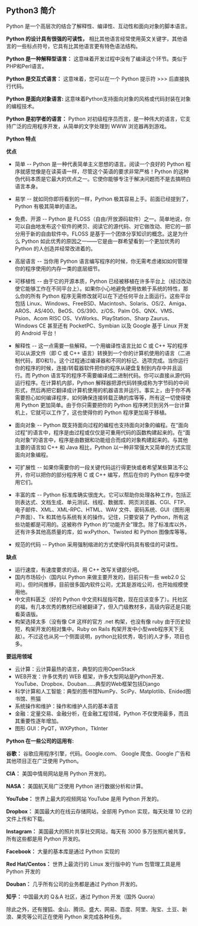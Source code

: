 ## Python3 简介
Python 是一个高层次的结合了解释性、编译性、互动性和面向对象的脚本语言。

**Python 的设计具有很强的可读性，** 相比其他语言经常使用英文关键字，其他语言的一些标点符号，它具有比其他语言更有特色语法结构。

**Python 是一种解释型语言：** 这意味着开发过程中没有了编译这个环节。类似于PHP和Perl语言。

**Python 是交互式语言：** 这意味着，您可以在一个 Python 提示符 >>> 后直接执行代码。

**Python 是面向对象语言:** 这意味着Python支持面向对象的风格或代码封装在对象的编程技术。

**Python 是初学者的语言：** Python 对初级程序员而言，是一种伟大的语言，它支持广泛的应用程序开发，从简单的文字处理到 WWW 浏览器再到游戏。

**Python 特点**

**优点**

* 简单 -- Python 是一种代表简单主义思想的语言。阅读一个良好的 Python 程序就感觉像是在读英语一样，尽管这个英语的要求非常严格！Python 的这种伪代码本质是它最大的优点之一。它使你能够专注于解决问题而不是去搞明白语言本身。

* 易学 -- 就如同你即将看到的一样，Python 极其容易上手。前面已经提到了，Python 有极其简单的语法。

* 免费、开源 -- Python 是 FLOSS（自由/开放源码软件）之一。简单地说，你可以自由地发布这个软件的拷贝、阅读它的源代码、对它做改动、把它的一部分用于新的自由软件中。FLOSS 是基于一个团体分享知识的概念。这是为什么 Python 如此优秀的原因之一——它是由一群希望看到一个更加优秀的 Python 的人创造并经常改进着的。
* 高层语言 -- 当你用 Python 语言编写程序的时候，你无需考虑诸如如何管理你的程序使用的内存一类的底层细节。
* 可移植性 -- 由于它的开源本质，Python 已经被移植在许多平台上（经过改动使它能够工作在不同平台上）。如果你小心地避免使用依赖于系统的特性，那么你的所有 Python 程序无需修改就可以在下述任何平台上面运行。这些平台包括 Linux、Windows、FreeBSD、Macintosh、Solaris、OS/2、Amiga、AROS、AS/400、BeOS、OS/390、z/OS、Palm OS、QNX、VMS、Psion、Acom RISC OS、VxWorks、PlayStation、Sharp Zaurus、Windows CE 甚至还有 PocketPC、Symbian 以及 Google 基于 Linux 开发的 Android 平台！
*  解释性 -- 这一点需要一些解释。一个用编译性语言比如 C 或 C++ 写的程序可以从源文件（即 C 或 C++ 语言）转换到一个你的计算机使用的语言（二进制代码，即0和1）。这个过程通过编译器和不同的标记、选项完成。当你运行你的程序的时候，连接/转载器软件把你的程序从硬盘复制到内存中并且运行。而 Python 语言写的程序不需要编译成二进制代码。你可以直接从源代码运行程序。在计算机内部，Python 解释器把源代码转换成称为字节码的中间形式，然后再把它翻译成计算机使用的机器语言并运行。事实上，由于你不再需要担心如何编译程序，如何确保连接转载正确的库等等，所有这一切使得使用 Python 更加简单。由于你只需要把你的 Python 程序拷贝到另外一台计算机上，它就可以工作了，这也使得你的 Python 程序更加易于移植。
* 面向对象 -- Python 既支持面向过程的编程也支持面向对象的编程。在“面向过程”的语言中，程序是由过程或仅仅是可重用代码的函数构建起来的。在“面向对象”的语言中，程序是由数据和功能组合而成的对象构建起来的。与其他主要的语言如 C++ 和 Java 相比，Python 以一种非常强大又简单的方式实现面向对象编程。
* 可扩展性 -- 如果你需要你的一段关键代码运行得更快或者希望某些算法不公开，你可以把你的部分程序用 C 或 C++ 编写，然后在你的 Python 程序中使用它们。
* 丰富的库 -- Python 标准库确实很庞大。它可以帮助你处理各种工作，包括正则表达式、文档生成、单元测试、线程、数据库、网页浏览器、CGI、FTP、电子邮件、XML、XML-RPC、HTML、WAV 文件、密码系统、GUI（图形用户界面）、Tk 和其他与系统有关的操作。记住，只要安装了 Python，所有这些功能都是可用的。这被称作 Python 的“功能齐全”理念。除了标准库以外，还有许多其他高质量的库，如 wxPython、Twisted 和 Python 图像库等等。
* 规范的代码 -- Python 采用强制缩进的方式使得代码具有极佳的可读性。

**缺点**

* 运行速度，有速度要求的话，用 C++ 改写关键部分吧。
* 国内市场较小（国内以 Python 来做主要开发的，目前只有一些 web2.0 公司）。但时间推移，目前很多国内软件公司，尤其是游戏公司，也开始规模使用他。
* 中文资料匮乏（好的 Python 中文资料屈指可数，现在应该变多了）。托社区的福，有几本优秀的教材已经被翻译了，但入门级教材多，高级内容还是只能看英语版。
*  构架选择太多（没有像 C# 这样的官方 .net 构架，也没有像 ruby 由于历史较短，构架开发的相对集中。Ruby on Rails 构架开发中小型web程序天下无敌）。不过这也从另一个侧面说明，python比较优秀，吸引的人才多，项目也多。

**要运用领域**
* 云计算：云计算最热的语言，典型的应用OpenStack
* WEB开发：许多优秀的 WEB 框架，许多大型网站是Python开发、YouTube、Dropbox、Douban……典型的Web框架包括Django
* 科学计算和人工智能：典型的图书馆NumPy、SciPy、Matplotlib、Enided图书馆、熊猫
* 系统操作和维护：操作和维护人员的基本语言
* 金融：定量交易、金融分析，在金融工程领域，Python 不仅使用最多，而且其重要性逐年增加。
* 图形 GUI：PyQT，WXPython，TkInter

**Python 在一些公司的运用有:**

**谷歌：** 谷歌应用程序引擎，代码。Google.com、 Google 爬虫、Google 广告和其他项目正在广泛使用 Python。

**CIA：** 美国中情局网站是用 Python 开发的。

**NASA：** 美国航天局广泛使用 Python 进行数据分析和计算。

**YouTube：** 世界上最大的视频网站 YouTube 是用 Python 开发的。

**Dropbox：** 美国最大的在线云存储网站，全部用 Python 实现，每天处理 10 亿的文件上传和下载。

**Instagram：** 美国最大的照片共享社交网站，每天有 3000 多万张照片被共享，所有这些都是用 Python 开发的。

**Facebook：** 大量的基本库是通过 Python 实现的

**Red Hat/Centos：** 世界上最流行的 Linux 发行版中的 Yum 包管理工具是用 Python 开发的

**Douban：** 几乎所有公司的业务都是通过 Python 开发的。

**知乎：** 中国最大的 Q＆A 社区，通过 Python 开发（国外 Quora）

除此之外，还有搜狐、金山、腾讯、盛大、网易、百度、阿里、淘宝、土豆、新浪、果壳等公司正在使用 Python 来完成各种任务。
